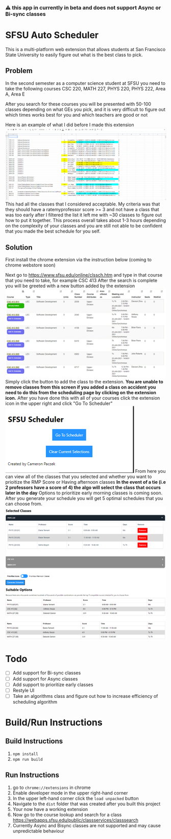 ### :warning: this app in currently in beta and does not support Async or Bi-sync classes
# SFSU Auto Scheduler
This is a multi-platform web extension that allows students at San Francisco State University to easily figure out what is the best class to pick.

## Problem

In the second semester as a computer science student at SFSU you need to take the following courses
CSC 220, MATH 227, PHYS 220, PHYS 222, Area A, Area E

After you search for these courses you will be presented with 50-100 classes depending on what GEs you pick, and it is very difficult to figure out which times works best for you and which teachers are good or not

Here is an example of what I did before I made this extension
![Spreadsheet of classes](https://raw.githubusercontent.com/Cpaczek/SFSU-Auto-Scheduler/master/readme/1132ef46e379832016ec17d00a515278.png)
This had all the classes that I considered acceptable. My criteria was that they should have a ratemyprofessor score >= 3 and not have a class that was too early after I filtered the list it left me with ~30 classes to figure out how to put it together.
This process overall takes about 1-3 hours depending on the complexity of your classes and you are still not able to be confident that you made the best schedule for you self.

## Solution
First install the chrome extension via the instruction below (coming to chrome webstore soon)

Next go to https://www.sfsu.edu/online/clssch.htm and type in that course that you need to take, for example CSC 413
After the search is complete you will be greeted with a new button added by the extension
![Course Lookup](https://raw.githubusercontent.com/Cpaczek/SFSU-Auto-Scheduler/master/readme/f309a7ebc954ee8afa222dfcb5248690.png)
Simply click the button to add the class to the extension.
**You are unable to remove classes from this screen if you added a class on accident you need to do this from the scheduling page by clicking on the extension icon.** 
After you have done this with all of your courses click the extension icon in the upper right and click "Go To Scheduler"
![Extension popup](https://raw.githubusercontent.com/Cpaczek/SFSU-Auto-Scheduler/master/readme/5c2d36da09b5f54ae397993af0629a59.png)
From here you can view all of the classes that you selected and whether you want to prioitize the RMP Score or Having afternoon classes
**In the event of a tie (i.e 2 professors have a score of 4) the algo will select the class that occurs later in the day**
Options to prioritize early morning classes is coming soon.
After you generate your schedule you will get 5 optimal schedules that you can choose from.
![Generated Schedule](https://raw.githubusercontent.com/Cpaczek/SFSU-Auto-Scheduler/master/readme/009377f25d2e5bfd5733a63ecf4b3506.png)

# Todo
- [ ] Add support for Bi-sync classes
- [ ] Add support for Async classes
- [ ] Add support to prioritize early classes
- [ ] Restyle UI
- [ ] Take an algorithms class and figure out how to increase efficiency of scheduling algorithm 

# Build/Run Instructions
## Build Instructions
1. `npm install`
2. `npm run build`

## Run Instructions
1. go to `chrome://extensions` in chrome
2. Enable developer mode in the upper right-hand corner
3. In the  upper left-hand corner click the `load unpacked` button
4. Navigate to the `dist` folder that was created after you built this project
5. Your now have a working extension
6. Now go to the course lookup and search for a class https://webapps.sfsu.edu/public/classservices/classsearch 
7. Currently Async and Bisync classes are not supported and may cause unpredictable behaviour